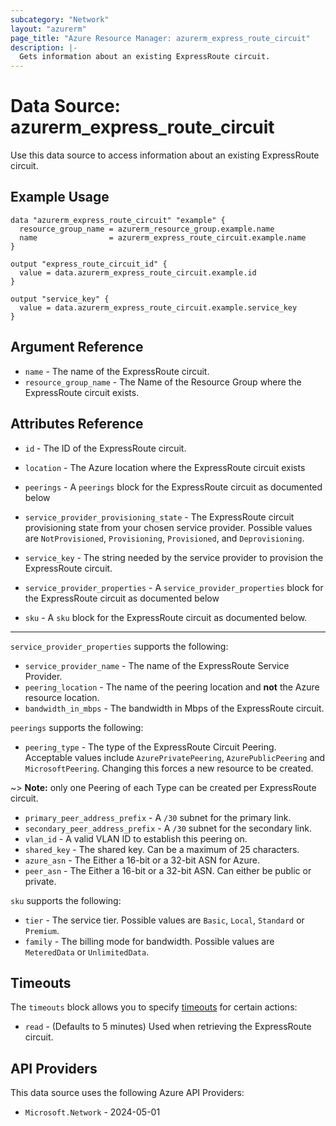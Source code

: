 ```yaml
---
subcategory: "Network"
layout: "azurerm"
page_title: "Azure Resource Manager: azurerm_express_route_circuit"
description: |-
  Gets information about an existing ExpressRoute circuit.
---
```


# Data Source: azurerm_express_route_circuit

Use this data source to access information about an existing ExpressRoute circuit.

## Example Usage

```hcl
data "azurerm_express_route_circuit" "example" {
  resource_group_name = azurerm_resource_group.example.name
  name                = azurerm_express_route_circuit.example.name
}

output "express_route_circuit_id" {
  value = data.azurerm_express_route_circuit.example.id
}

output "service_key" {
  value = data.azurerm_express_route_circuit.example.service_key
}
```

## Argument Reference

* `name` - The name of the ExpressRoute circuit.
* `resource_group_name` - The Name of the Resource Group where the ExpressRoute circuit exists.

## Attributes Reference

* `id` - The ID of the ExpressRoute circuit.

* `location` - The Azure location where the ExpressRoute circuit exists

* `peerings` - A `peerings` block for the ExpressRoute circuit as documented below

* `service_provider_provisioning_state` - The ExpressRoute circuit provisioning state from your chosen service provider. Possible values are `NotProvisioned`, `Provisioning`, `Provisioned`, and `Deprovisioning`.

* `service_key` - The string needed by the service provider to provision the ExpressRoute circuit.

* `service_provider_properties` - A `service_provider_properties` block for the ExpressRoute circuit as documented below

* `sku` - A `sku` block for the ExpressRoute circuit as documented below.

---

`service_provider_properties` supports the following:

* `service_provider_name` - The name of the ExpressRoute Service Provider.
* `peering_location` - The name of the peering location and **not** the Azure resource location.
* `bandwidth_in_mbps` - The bandwidth in Mbps of the ExpressRoute circuit.

`peerings` supports the following:

* `peering_type` - The type of the ExpressRoute Circuit Peering. Acceptable values include `AzurePrivatePeering`, `AzurePublicPeering` and `MicrosoftPeering`. Changing this forces a new resource to be created.

~> **Note:** only one Peering of each Type can be created per ExpressRoute circuit.

* `primary_peer_address_prefix` - A `/30` subnet for the primary link.
* `secondary_peer_address_prefix` - A `/30` subnet for the secondary link.
* `vlan_id` - A valid VLAN ID to establish this peering on.
* `shared_key` - The shared key. Can be a maximum of 25 characters.
* `azure_asn` - The Either a 16-bit or a 32-bit ASN for Azure.
* `peer_asn` - The Either a 16-bit or a 32-bit ASN. Can either be public or private.

`sku` supports the following:

* `tier` - The service tier. Possible values are `Basic`, `Local`, `Standard` or `Premium`.
* `family` - The billing mode for bandwidth. Possible values are `MeteredData` or `UnlimitedData`.

## Timeouts

The `timeouts` block allows you to specify [timeouts](https://developer.hashicorp.com/terraform/language/resources/configure#define-operation-timeouts) for certain actions:

* `read` - (Defaults to 5 minutes) Used when retrieving the ExpressRoute circuit.

## API Providers
<!-- This section is generated, changes will be overwritten -->
This data source uses the following Azure API Providers:

* `Microsoft.Network` - 2024-05-01
